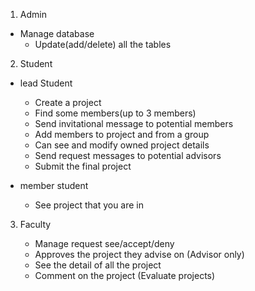 1. Admin

  - Manage database
      - Update(add/delete) all the tables

2. Student
  
* lead Student
  - Create a project
  - Find some members(up to 3 members)
  - Send invitational message to potential members
  - Add members to project and from a group
  - Can see and modify owned project details
  - Send request messages to potential advisors
  - Submit the final project

* member student
  - See project that you are in

3. Faculty

   - Manage request see/accept/deny
   - Approves the project they advise on (Advisor only)
   - See the detail of all the project
   - Comment on the project (Evaluate projects)
